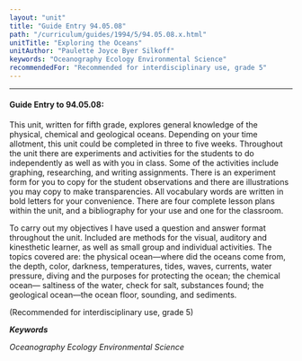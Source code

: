 ```yaml
---
layout: "unit"
title: "Guide Entry 94.05.08"
path: "/curriculum/guides/1994/5/94.05.08.x.html"
unitTitle: "Exploring the Oceans"
unitAuthor: "Paulette Joyce Byer Silkoff"
keywords: "Oceanography Ecology Environmental Science"
recommendedFor: "Recommended for interdisciplinary use, grade 5"
---
```

<body>
<hr/>
<h4>
Guide Entry to 94.05.08:
</h4>
This unit, written for fifth grade, explores general knowledge of the physical, chemical and geological oceans. Depending on your time allotment, this unit could be completed in three to five weeks. Throughout the unit there are experiments and activities for the students to do independently as well as with you in class. Some of the activities include graphing, researching, and writing assignments. There is an experiment form for you to copy for the student observations and there are illustrations you may copy to make transparencies. All vocabulary words are written in bold letters for your convenience. There are four complete lesson plans within the unit, and a bibliography for your use and one for the classroom.
<p>
To carry out my objectives I have used a question and answer format throughout the unit. Included are methods for the visual, auditory and kinesthetic learner, as well as small group and individual activities. The topics covered are: the physical ocean—where did the oceans come from, the depth, color, darkness, temperatures, tides, waves, currents, water pressure, diving and the purposes for protecting the ocean; the chemical ocean— saltiness of the water, check for salt, substances found; the geological ocean—the ocean floor, sounding, and sediments.
</p>
<p>
(Recommended for interdisciplinary use, grade 5)
</p>
<p>
<b>
<i>
Keywords
</i>
</b>
<br/>
</p>
<p>
<i>
Oceanography Ecology Environmental Science
</i>
</p>
</body>